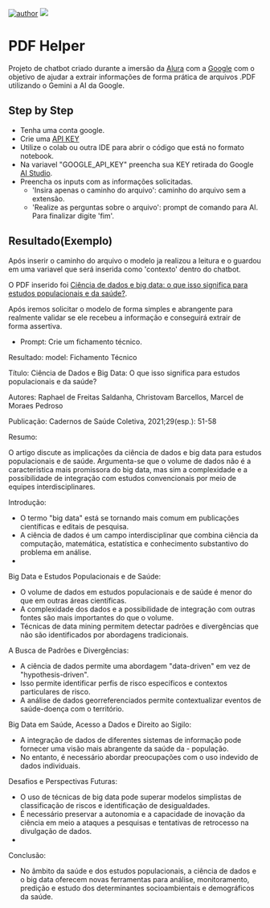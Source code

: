 [![author](https://img.shields.io/badge/Author-Rodrigo&nbsp;Martins-red.svg)](https://www.linkedin.com/in/rodrigo-martins-rodrigues/)
[![](https://img.shields.io/badge/Python-3.11+-blue.svg)](https://www.python.org/)


# PDF Helper

Projeto de chatbot criado durante a imersão da [Alura](https://www.alura.com.br/) com a [Google](https://ai.google/) com o objetivo de ajudar a extrair informações de forma prática de arquivos .PDF utilizando o Gemini a AI da Google. 


## Step by Step 

- Tenha uma conta google.
- Crie uma [API KEY](https://aistudio.google.com/app/apikey)
- Utilize o colab ou outra IDE para abrir o código que está no formato notebook.
- Na variavel "GOOGLE_API_KEY" preencha sua KEY retirada do Google [AI Studio](https://aistudio.google.com/app/apikey).
- Preencha os inputs com as informações solicitadas.
    - 'Insira apenas o caminho do arquivo': caminho do arquivo sem a extensão.
    - 'Realize as perguntas sobre o arquivo': prompt de comando para AI. Para finalizar digite 'fim'.  

## Resultado(Exemplo)


Após inserir o caminho do arquivo o modelo ja realizou a leitura e o guardou em uma variavel que será inserida como 'contexto' dentro do chatbot. 

O PDF inserido foi [Ciência de dados e big data: o que isso significa
para estudos populacionais e da saúde?](https://www.scielo.br/j/cadsc/a/JWLSWTVvPcKkkbB6p5VPVTL/?format=pdf&lang=pt).

Após iremos solicitar o modelo de forma simples e abrangente para realmente validar se ele recebeu a informação e conseguirá extrair de forma assertiva. 


- Prompt: Crie um fichamento técnico.

Resultado: 
model: Fichamento Técnico

Título: Ciência de Dados e Big Data: O que isso significa para estudos populacionais e da saúde?

Autores: Raphael de Freitas Saldanha, Christovam Barcellos, Marcel de Moraes Pedroso

Publicação: Cadernos de Saúde Coletiva, 2021;29(esp.): 51-58

Resumo:

O artigo discute as implicações da ciência de dados e big data para estudos populacionais e de saúde. Argumenta-se que o volume de dados não é a característica mais promissora do big data, mas sim a complexidade e a possibilidade de integração com estudos convencionais por meio de equipes interdisciplinares.

Introdução:

- O termo "big data" está se tornando mais comum em publicações científicas e editais de pesquisa.
- A ciência de dados é um campo interdisciplinar que combina ciência da computação, matemática, estatística e conhecimento substantivo do problema em análise.
- 
Big Data e Estudos Populacionais e de Saúde:

- O volume de dados em estudos populacionais e de saúde é menor do que em outras áreas científicas.
- A complexidade dos dados e a possibilidade de integração com outras fontes são mais importantes do que o volume.
- Técnicas de data mining permitem detectar padrões e divergências que não são identificados por abordagens tradicionais.


A Busca de Padrões e Divergências:

- A ciência de dados permite uma abordagem "data-driven" em vez de "hypothesis-driven".
- Isso permite identificar perfis de risco específicos e contextos particulares de risco.
- A análise de dados georreferenciados permite contextualizar eventos de saúde-doença com o território.
  
Big Data em Saúde, Acesso a Dados e Direito ao Sigilo:

- A integração de dados de diferentes sistemas de informação pode fornecer uma visão mais abrangente da saúde da - população.
- No entanto, é necessário abordar preocupações com o uso indevido de dados individuais.
  
Desafios e Perspectivas Futuras:

- O uso de técnicas de big data pode superar modelos simplistas de classificação de riscos e identificação de desigualdades.
- É necessário preservar a autonomia e a capacidade de inovação da ciência em meio a ataques a pesquisas e tentativas de retrocesso na divulgação de dados.
- 
Conclusão:

- No âmbito da saúde e dos estudos populacionais, a ciência de dados e o big data oferecem novas ferramentas para análise, monitoramento, predição e estudo dos determinantes socioambientais e demográficos da saúde.
